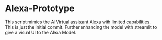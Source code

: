 # Alexa-Prototype
This script mimics the AI Virtual assistant Alexa with limited capabilities.
This is just the initial commit. Further enhancing the model with streamlit to give a visual UI to the Alexa Model.
